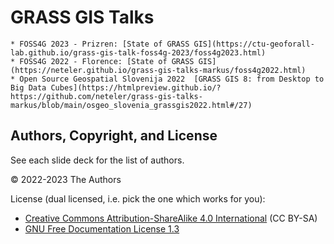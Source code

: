 # GRASS GIS Talks

    * FOSS4G 2023 - Prizren: [State of GRASS GIS](https://ctu-geoforall-lab.github.io/grass-gis-talk-foss4g-2023/foss4g2023.html)
    * FOSS4G 2022 - Florence: [State of GRASS GIS](https://neteler.github.io/grass-gis-talks-markus/foss4g2022.html)
    * Open Source Geospatial Slovenija 2022  [GRASS GIS 8: from Desktop to Big Data Cubes](https://htmlpreview.github.io/?https://github.com/neteler/grass-gis-talks-markus/blob/main/osgeo_slovenia_grassgis2022.html#/27)

## Authors, Copyright, and License

See each slide deck for the list of authors.

&copy; 2022-2023 The Authors

License (dual licensed, i.e. pick the one which works for you):
* [Creative Commons Attribution-ShareAlike 4.0 International](https://creativecommons.org/licenses/by-sa/4.0/) (CC BY-SA)
* [GNU Free Documentation License 1.3](https://www.gnu.org/licenses/fdl-1.3.en.html)
